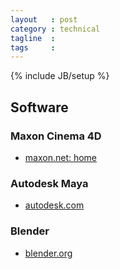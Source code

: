 ```yaml
---
layout   : post
category : technical
tagline  : 
tags     : 
---
```

{% include JB/setup %}

## Software

### Maxon Cinema 4D

- [maxon.net: home](http://www.maxon.net/home.html)

### Autodesk Maya

- [autodesk.com](http://www.autodesk.com/products/maya/overview)

### Blender

- [blender.org](https://www.blender.org)
